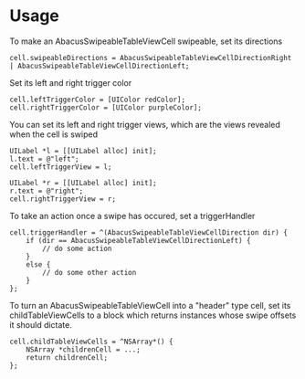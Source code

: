 # Usage

To make an AbacusSwipeableTableViewCell swipeable, set its directions
```
cell.swipeableDirections = AbacusSwipeableTableViewCellDirectionRight | AbacusSwipeableTableViewCellDirectionLeft;
```

Set its left and right trigger color
```
cell.leftTriggerColor = [UIColor redColor];
cell.rightTriggerColor = [UIColor purpleColor];
```

You can set its left and right trigger views, which are the views revealed when the cell is swiped
```
UILabel *l = [[UILabel alloc] init];
l.text = @"left";
cell.leftTriggerView = l;

UILabel *r = [[UILabel alloc] init];
r.text = @"right";
cell.rightTriggerView = r;
```


To take an action once a swipe has occured, set a triggerHandler
```
cell.triggerHandler = ^(AbacusSwipeableTableViewCellDirection dir) {
    if (dir == AbacusSwipeableTableViewCellDirectionLeft) {
        // do some action
    }
    else {
        // do some other action
    }
};
```


To turn an AbacusSwipeableTableViewCell into a "header" type cell, set its childTableViewCells to a block which returns instances whose swipe offsets it should dictate.

```
cell.childTableViewCells = ^NSArray*() {
    NSArray *childrenCell = ...;
    return childrenCell;
};
```

